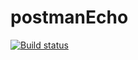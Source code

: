 # postmanEcho
[![Build status](https://ci.appveyor.com/api/projects/status/palsjt2a5m8ybr4h?svg=true)](https://ci.appveyor.com/project/AlinaYak/postmanecho)
